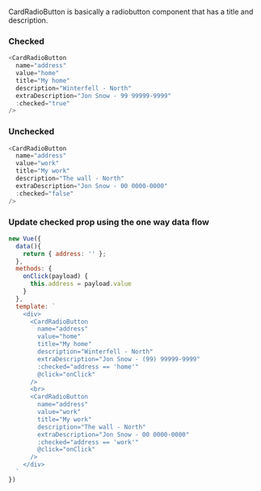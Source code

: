 CardRadioButton is basically a radiobutton component that has a title and description.

### Checked
```js
<CardRadioButton
  name="address"
  value="home"
  title="My home"
  description="Winterfell - North"
  extraDescription="Jon Snow - 99 99999-9999"
  :checked="true"
/>
```
### Unchecked
```js
<CardRadioButton
  name="address"
  value="work"
  title="My work"
  description="The wall - North"
  extraDescription="Jon Snow - 00 0000-0000"
  :checked="false"
/>
```

### Update checked prop using the one way data flow

```js
new Vue({
  data(){
    return { address: '' };
  },
  methods: {
    onClick(payload) {
      this.address = payload.value
    }
  },
  template: `
    <div>
      <CardRadioButton
        name="address"
        value="home"
        title="My home"
        description="Winterfell - North"
        extraDescription="Jon Snow - (99) 99999-9999"
        :checked="address == 'home'"
        @click="onClick"
      />
      <br>
      <CardRadioButton
        name="address"
        value="work"
        title="My work"
        description="The wall - North"
        extraDescription="Jon Snow - 00 0000-0000"
        :checked="address == 'work'"
        @click="onClick"
      />
    </div>
  `
})
```
